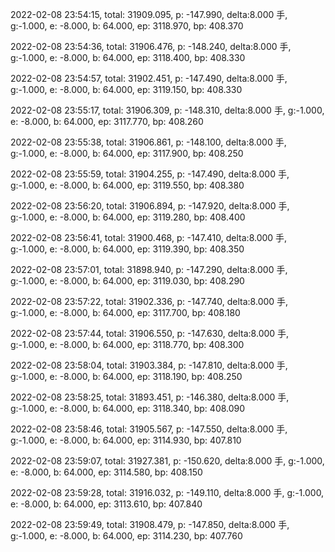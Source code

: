 2022-02-08 23:54:15, total: 31909.095, p: -147.990, delta:8.000 手, g:-1.000, e: -8.000, b: 64.000, ep: 3118.970, bp: 408.370

2022-02-08 23:54:36, total: 31906.476, p: -148.240, delta:8.000 手, g:-1.000, e: -8.000, b: 64.000, ep: 3118.400, bp: 408.330

2022-02-08 23:54:57, total: 31902.451, p: -147.490, delta:8.000 手, g:-1.000, e: -8.000, b: 64.000, ep: 3119.150, bp: 408.330

2022-02-08 23:55:17, total: 31906.309, p: -148.310, delta:8.000 手, g:-1.000, e: -8.000, b: 64.000, ep: 3117.770, bp: 408.260

2022-02-08 23:55:38, total: 31906.861, p: -148.100, delta:8.000 手, g:-1.000, e: -8.000, b: 64.000, ep: 3117.900, bp: 408.250

2022-02-08 23:55:59, total: 31904.255, p: -147.490, delta:8.000 手, g:-1.000, e: -8.000, b: 64.000, ep: 3119.550, bp: 408.380

2022-02-08 23:56:20, total: 31906.894, p: -147.920, delta:8.000 手, g:-1.000, e: -8.000, b: 64.000, ep: 3119.280, bp: 408.400

2022-02-08 23:56:41, total: 31900.468, p: -147.410, delta:8.000 手, g:-1.000, e: -8.000, b: 64.000, ep: 3119.390, bp: 408.350

2022-02-08 23:57:01, total: 31898.940, p: -147.290, delta:8.000 手, g:-1.000, e: -8.000, b: 64.000, ep: 3119.030, bp: 408.290

2022-02-08 23:57:22, total: 31902.336, p: -147.740, delta:8.000 手, g:-1.000, e: -8.000, b: 64.000, ep: 3117.700, bp: 408.180

2022-02-08 23:57:44, total: 31906.550, p: -147.630, delta:8.000 手, g:-1.000, e: -8.000, b: 64.000, ep: 3118.770, bp: 408.300

2022-02-08 23:58:04, total: 31903.384, p: -147.810, delta:8.000 手, g:-1.000, e: -8.000, b: 64.000, ep: 3118.190, bp: 408.250

2022-02-08 23:58:25, total: 31893.451, p: -146.380, delta:8.000 手, g:-1.000, e: -8.000, b: 64.000, ep: 3118.340, bp: 408.090

2022-02-08 23:58:46, total: 31905.567, p: -147.550, delta:8.000 手, g:-1.000, e: -8.000, b: 64.000, ep: 3114.930, bp: 407.810

2022-02-08 23:59:07, total: 31927.381, p: -150.620, delta:8.000 手, g:-1.000, e: -8.000, b: 64.000, ep: 3114.580, bp: 408.150

2022-02-08 23:59:28, total: 31916.032, p: -149.110, delta:8.000 手, g:-1.000, e: -8.000, b: 64.000, ep: 3113.610, bp: 407.840

2022-02-08 23:59:49, total: 31908.479, p: -147.850, delta:8.000 手, g:-1.000, e: -8.000, b: 64.000, ep: 3114.230, bp: 407.760